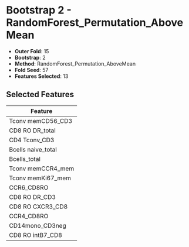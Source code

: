 # Bootstrap 2 - RandomForest_Permutation_AboveMean

- **Outer Fold**: 15
- **Bootstrap**: 2
- **Method**: RandomForest_Permutation_AboveMean
- **Fold Seed**: 57
- **Features Selected**: 13

## Selected Features

| Feature |
|---------|
| Tconv memCD56_CD3 |
| CD8 RO DR_total |
| CD4 Tconv_CD3 |
| Bcells naive_total |
| Bcells_total |
| Tconv memCCR4_mem |
| Tconv memKi67_mem |
| CCR6_CD8RO |
| CD8 RO DR_CD3 |
| CD8 RO CXCR3_CD8 |
| CCR4_CD8RO |
| CD14mono_CD3neg |
| CD8 RO intB7_CD8 |
